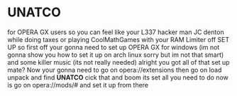 # UNATCO
for OPERA GX users so you can feel like your L337 hacker man JC denton while doing taxes or playing CoolMathGames with your RAM Limiter off
SET UP 
so first off your gonna need to set up OPERA GX for windows (im not gonna show you how to set it up on arch linux sorry but im not that smart) and some killer music (its not really needed)
alright you got all of that set up mate? Now your gonna need to go on opera://extensions then go on load unpack and find **UNATCO** cick that and boom its set all you need to do now is go on opera://mods/# and set it up from there
